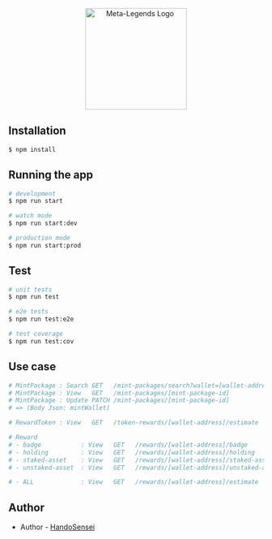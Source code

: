 <p align="center">
  <a href="http://meta-life.io.com/" target="blank"><img src="https://meta-legends.com/img/logo-avatar-title.b6d5dec7.svg" width="200" alt="Meta-Legends Logo" /></a>
</p>


## Installation

```bash
$ npm install
```

## Running the app

```bash
# development
$ npm run start

# watch mode
$ npm run start:dev

# production mode
$ npm run start:prod
```

## Test

```bash
# unit tests
$ npm run test

# e2e tests
$ npm run test:e2e

# test coverage
$ npm run test:cov
```

## Use case
 
```bash
# MintPackage : Search GET   /mint-packages/search?wallet=[wallet-address]
# MintPackage : View   GET   /mint-packages/[mint-package-id]
# MintPackage : Update PATCH /mint-packages/[mint-package-id]
# => (Body Json: mintWallet)             

# RewardToken : View   GET   /token-rewards/[wallet-address]/estimate

# Reward 
# - badge           : View   GET   /rewards/[wallet-address]/badge
# - holding         : View   GET   /rewards/[wallet-address]/holding
# - staked-asset    : View   GET   /rewards/[wallet-address]/staked-asset
# - unstaked-asset  : View   GET   /rewards/[wallet-address]/unstaked-asset

# - ALL             : View   GET   /rewards/[wallet-address]/estimate
```


## Author

- Author - [HandoSensei](https://twitter.com/handosensei)


